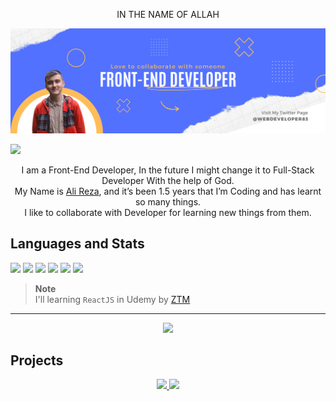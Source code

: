 <p align="center">IN THE NAME OF ALLAH</p>

<img src="image/GitHub banner.png">

<p><a href="https://twitter.com/intent/follow?screen_name=Ali_Developer05"><img src="https://img.shields.io/twitter/follow/Ali_Developer05?logo=twitter&style=for-the-badge"></a></p>

<p align="center">
I am a Front-End Developer, In the future I might change it to Full-Stack Developer With the help of God. <br>
My Name is <a href="https://twitter.com/Ali_Developer05">Ali Reza</a>, and it’s been 1.5 years that I’m Coding and has learnt so many things. <br>
I like to collaborate with Developer for learning new things from them.
</p>


## Languages and Stats

<a href="#"><img src="https://img.icons8.com/color/48/000000/html-5.png"></a>
<a href="#"><img src="https://img.icons8.com/color/48/000000/css3.png"></a>
<a href="#"><img src="https://img.icons8.com/color/48/000000/javascript.png"></a>
<a href="#"><img src="https://img.icons8.com/color/48/000000/nodejs.png"></a>
<a href="#"><img src="https://img.icons8.com/color/48/000000/react-native.png"></a>
<a href="#"><img src="https://img.icons8.com/color/48/000000/figma.png"></a>

> **Note** <br>
> I'll learning `ReactJS` in Udemy by [ZTM](https://www.udemy.com/course/complete-react-developer-zero-to-mastery/)

<hr>

<p align="center"><img src="https://github-readme-stats.vercel.app/api?username=alireza1083&show_icons=true&theme=github_dark"></p>

## Projects
<a href="#">
  <p align="center">
    <img src="https://github-readme-stats.vercel.app/api/pin/?username=alireza1083&repo=Portfolio&theme=github_dark">
    <img src="https://github-readme-stats.vercel.app/api/pin/?username=alireza1083&repo=UltraMovie&theme=github_dark">
  </p>
</a>


